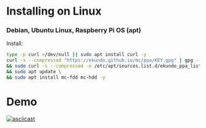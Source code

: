 # Installing on Linux

### Debian, Ubuntu Linux, Raspberry Pi OS (apt)

Install:

```bash
type -p curl >/dev/null || sudo apt install curl -y
curl -s --compressed "https://ekundo.github.io/mc/ppa/KEY.gpg" | gpg --dearmor | sudo tee /etc/apt/trusted.gpg.d/ekundo_ppa.gpg >/dev/null \
&& sudo curl -s --compressed -o /etc/apt/sources.list.d/ekundo_ppa_list_file.list "https://ekundo.github.io/mc/ppa/list_file.list" \
&& sudo apt update \
&& sudo apt install mc-fdd mc-hdd -y
```


# Demo

[![asciicast](https://asciinema.org/a/OGqfSFJljih71xtAEb10getNv.svg)](https://asciinema.org/a/OGqfSFJljih71xtAEb10getNv)

